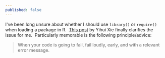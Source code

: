 ```yaml
---
published: false
---
```

I've been long unsure about whether I should use `library()` or `require()` when loading a package in R.  [This post](https://yihui.name/en/2014/07/library-vs-require/) by Yihui Xie finally clarifies the issue for me.  Particularly memorable is the following principle/advice:

> When your code is going to fail, fail loudly, early, and with a relevant error message.
